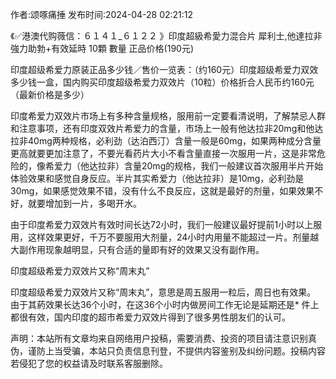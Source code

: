 <p>作者:颂啄痛捶 发布时间:2024-04-28 02:21:12</p>
<p>《✅港澳代购薇信：６１４１_６１２２ 》印度超級希愛力混合片 犀利士,他達拉非 強力助勃+有效延時 10顆 數量 正品价格(190元) </p>
									<p>印度超级希爱力原装正品多少钱／售价一览表：（约160元）印度超级希爱力双效多少钱一盒，国内购买印度超级希爱力双效片（10粒）价格折合人民币约160元（最新价格是多少）</p><p></p><p>印度希爱力双效片市场上有多种含量规格，服用前一定要看清说明，了解禁忌人群和注意事项，还有印度双效片希爱力的含量，市场上一般有他达拉非20mg和他达拉非40mg两种规格，必利劲（达泊西汀）含量一般是60mg，如果两种成分含量更高就要更加注意了，不要光看药片大小不看含量直接一次服用一片，这是非常危险的，像希爱力（他达拉非）含量20mg的规格，我们一般建议首次服用半片开始体验效果和感觉自身反应。半片其实希爱力（他达拉非）是10mg，必利劲是30mg，如果感觉效果不错，没有什么不良反应，这就是最好的剂量，如果效果不好，就要增加到一片，多喝开水。</p><p>由于印度希爱力双效片有效时间长达72小时，我们一般建议最好提前1小时以上服用，这样效果更好，千万不要服用大剂量，24小时内用量不能超过一片。剂量越大副作用现象越明显，只有合适的量即有好的效果又没有副作用。</p><p>印度超级希爱力双效片又称“周末丸”</p><p> 印度超级希爱力双效片又称“周末丸”，意思是周五服用一粒后，周日也有效果。 由于其葯效果长达36个小时，在这36个小时内做房间工作无论是延期还是* 件上都很有效，国内印度的超市希爱力双效片得到了很多男性朋友们的认可。</p>				声明：本站所有文章均来自网络用户投稿，需要消费、投资的项目请注意识别真伪，谨防上当受骗，本站只负责信息刊登，不提供内容鉴别及纠纷问题。投稿内容若侵犯了您的权益请及时联系客服删除。				
